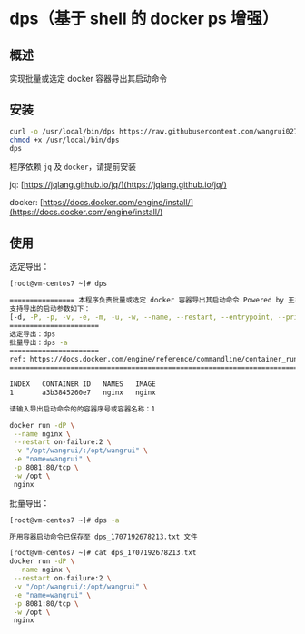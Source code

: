 # dps（基于 shell 的 docker ps 增强）

## 概述

实现批量或选定 docker 容器导出其启动命令

## 安装

```bash
curl -o /usr/local/bin/dps https://raw.githubusercontent.com/wangrui027/dps/master/dps
chmod +x /usr/local/bin/dps
dps
```

程序依赖 `jq` 及 `docker`，请提前安装

jq: [https://jqlang.github.io/jq/](https://jqlang.github.io/jq/)

docker: [https://docs.docker.com/engine/install/](https://docs.docker.com/engine/install/)

## 使用

选定导出：

```bash
[root@vm-centos7 ~]# dps

================ 本程序负责批量或选定 docker 容器导出其启动命令 Powered by 王睿 ================
支持导出的启动参数如下：
[-d, -P, -p, -v, -e, -m, -u, -w, --name, --restart, --entrypoint, --privileged]
======================
选定导出：dps
批量导出：dps -a
======================
ref: https://docs.docker.com/engine/reference/commandline/container_run/
================================================================================================

INDEX   CONTAINER ID   NAMES   IMAGE
1       a3b3845260e7   nginx   nginx

请输入导出启动命令的的容器序号或容器名称：1

docker run -dP \
 --name nginx \
 --restart on-failure:2 \
 -v "/opt/wangrui/:/opt/wangrui" \
 -e "name=wangrui" \
 -p 8081:80/tcp \
 -w /opt \
 nginx
```

批量导出：

```bash
[root@vm-centos7 ~]# dps -a

所用容器启动命令已保存至 dps_1707192678213.txt 文件

[root@vm-centos7 ~]# cat dps_1707192678213.txt 
docker run -dP \
 --name nginx \
 --restart on-failure:2 \
 -v "/opt/wangrui/:/opt/wangrui" \
 -e "name=wangrui" \
 -p 8081:80/tcp \
 -w /opt \
 nginx
```
